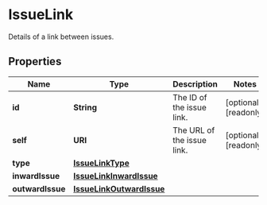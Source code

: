 

# IssueLink

Details of a link between issues.

## Properties

| Name | Type | Description | Notes |
|------------ | ------------- | ------------- | -------------|
|**id** | **String** | The ID of the issue link. |  [optional] [readonly] |
|**self** | **URI** | The URL of the issue link. |  [optional] [readonly] |
|**type** | [**IssueLinkType**](IssueLinkType.md) |  |  |
|**inwardIssue** | [**IssueLinkInwardIssue**](IssueLinkInwardIssue.md) |  |  |
|**outwardIssue** | [**IssueLinkOutwardIssue**](IssueLinkOutwardIssue.md) |  |  |



